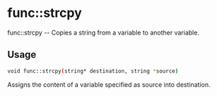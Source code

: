 # func::strcpy
func::strcpy -- Copies a string from a variable to another variable.

## Usage
```sh
void func::strcpy(string* destination, string *source)
```


Assigns the content of a variable specified as source into destination.
